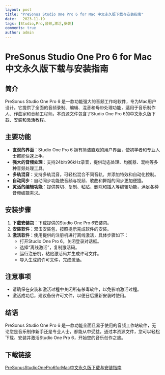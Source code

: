 ```yaml
---
layout: post
title: "PreSonus Studio One Pro 6 for Mac 中文永久版下载与安装指南"
date:   2023-11-19
tags: [Studio,Pro,音频,激活,安装]
comments: true
author: admin
---
```

# PreSonus Studio One Pro 6 for Mac 中文永久版下载与安装指南

## 简介

PreSonus Studio One Pro 6 是一款功能强大的音频工作站软件，专为Mac用户设计。它提供了全面的音频录制、编辑、混音和母带处理功能，适用于音乐制作人、作曲家和音频工程师。本资源文件包含了Studio One Pro 6的中文永久版下载、安装和激活教程。

## 主要功能

- **直观的界面**：Studio One Pro 6 拥有简洁直观的用户界面，使初学者和专业人士都能快速上手。
- **强大的音频处理**：支持24bit/96kHz录音，提供动态处理、均衡器、混响等多种音频处理工具。
- **多轨混音**：支持多轨混音，可轻松混合不同音轨，并添加特效和自动化控制。
- **自动同步**：自动同步功能使音频与视频、歌曲和舞蹈的同步更加便捷。
- **灵活的编辑功能**：提供剪切、复制、粘贴、删除和插入等编辑功能，满足各种音频编辑需求。

## 安装步骤

1. **下载安装包**：下载提供的Studio One Pro 6安装包。
2. **安装软件**：双击安装包，按照提示完成软件的安装。
3. **激活软件**：使用提供的注册机进行离线激活，具体步骤如下：
   - 打开Studio One Pro 6，关闭登录对话框。
   - 选择“离线激活”，复制激活码。
   - 运行注册机，粘贴激活码并生成许可文件。
   - 导入生成的许可文件，完成激活。

## 注意事项

- 请确保在安装和激活过程中关闭所有杀毒软件，以免影响激活过程。
- 激活成功后，建议备份许可文件，以便日后重新安装时使用。

## 结语

PreSonus Studio One Pro 6 是一款功能全面且易于使用的音频工作站软件，无论您是音乐制作新手还是专业人士，都能从中受益。通过本资源文件，您可以轻松下载、安装并激活Studio One Pro 6，开始您的音乐创作之旅。

## 下载链接

[PreSonusStudioOnePro6forMac中文永久版下载与安装指南](https://pan.quark.cn/s/27a36d2a5f9f)